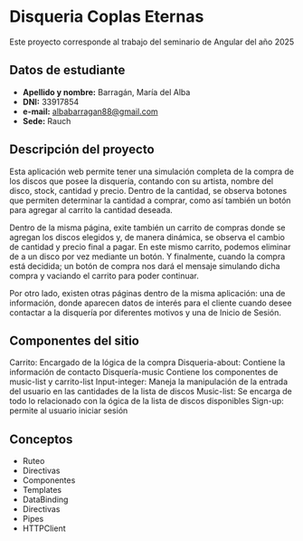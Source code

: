 # Disqueria Coplas Eternas

Este proyecto corresponde al trabajo del seminario de Angular del año 2025

## Datos de estudiante

*   **Apellido y nombre:** Barragán, María del Alba
*   **DNI:** 33917854
*   **e-mail:** albabarragan88@gmail.com
*   **Sede:** Rauch


## Descripción del proyecto

Esta aplicación web permite tener una simulación completa de la compra de los discos que posee la disquería, contando con su artista, nombre del disco, stock, cantidad y precio. Dentro de la cantidad, se observa botones que permiten determinar la cantidad a comprar, como así también un botón para agregar al carrito la cantidad deseada.

Dentro de la misma página, exite también un carrito de compras donde se agregan los discos elegidos y, de manera dinámica, se observa el cambio de cantidad y precio final a pagar.
En este mismo carrito, podemos eliminar de a un disco por vez mediante un botón. Y finalmente, cuando la compra está decidida; un botón de compra nos dará el mensaje simulando dicha compra y vaciando el carrito para poder continuar. 

Por otro lado, existen otras páginas dentro de la misma aplicación: una de información, donde aparecen datos de interés para el cliente cuando desee contactar a la disquería por diferentes motivos y una de Inicio de Sesión.

## Componentes del sitio

Carrito: Encargado de la lógica de la compra
Disqueria-about: Contiene la información de contacto
Disquería-music Contiene los componentes de music-list y carrito-list
Input-integer: Maneja la manipulación de la entrada del usuario en las cantidades de la lista de discos
Music-list: Se encarga de todo lo relacionado con la ógica de la lista de discos disponibles
Sign-up: permite al usuario iniciar sesión

## Conceptos

- Ruteo
- Directivas
- Componentes
- Templates
- DataBinding
- Directivas
- Pipes
- HTTPClient
